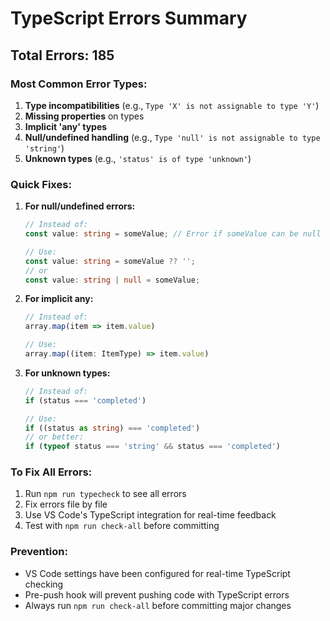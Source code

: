 # TypeScript Errors Summary

## Total Errors: 185

### Most Common Error Types:

1. **Type incompatibilities** (e.g., `Type 'X' is not assignable to type 'Y'`)
2. **Missing properties** on types
3. **Implicit 'any' types**
4. **Null/undefined handling** (e.g., `Type 'null' is not assignable to type 'string'`)
5. **Unknown types** (e.g., `'status' is of type 'unknown'`)

### Quick Fixes:

1. **For null/undefined errors:**
   ```typescript
   // Instead of:
   const value: string = someValue; // Error if someValue can be null
   
   // Use:
   const value: string = someValue ?? '';
   // or
   const value: string | null = someValue;
   ```

2. **For implicit any:**
   ```typescript
   // Instead of:
   array.map(item => item.value)
   
   // Use:
   array.map((item: ItemType) => item.value)
   ```

3. **For unknown types:**
   ```typescript
   // Instead of:
   if (status === 'completed')
   
   // Use:
   if ((status as string) === 'completed')
   // or better:
   if (typeof status === 'string' && status === 'completed')
   ```

### To Fix All Errors:

1. Run `npm run typecheck` to see all errors
2. Fix errors file by file
3. Use VS Code's TypeScript integration for real-time feedback
4. Test with `npm run check-all` before committing

### Prevention:

- VS Code settings have been configured for real-time TypeScript checking
- Pre-push hook will prevent pushing code with TypeScript errors
- Always run `npm run check-all` before committing major changes